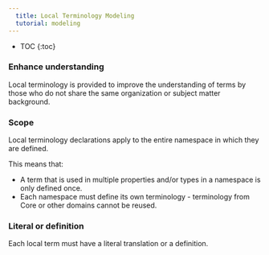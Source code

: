 ```yaml
---
  title: Local Terminology Modeling
  tutorial: modeling
---
```


- TOC
{:toc}

### Enhance understanding

Local terminology is provided to improve the understanding of terms by those who do not share the same organization or subject matter background.

### Scope

Local terminology declarations apply to the entire namespace in which they are defined.

This means that:

- A term that is used in multiple properties and/or types in a namespace is only defined once.
- Each namespace must define its own terminology - terminology from Core or other domains cannot be reused.

### Literal or definition

Each local term must have a literal translation or a definition.
